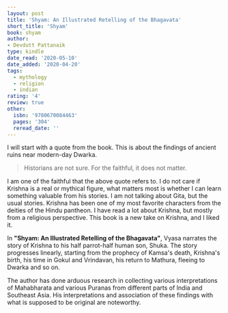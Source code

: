 ```yaml
---
layout: post
title: 'Shyam: An Illustrated Retelling of the Bhagavata'
short_title: 'Shyam'
book: shyam
author:
- Devdutt Pattanaik
type: kindle
date_read: '2020-05-10'
date_added: '2020-04-20'
tags:
  - mythology
  - religion
  - indian
rating: '4'
review: true
other:
  isbn: '9780670084463'
  pages: '304'
  reread_date: ''
---
```


<!-- {{< figure type="margin" src="/images/books/shyam.jpg" rating="5" title="Shyam: An Illustrated Retelling of the Bhagavata">}} -->

I will start with a quote from the book. This is about the findings of ancient ruins near modern-day Dwarka.

> Historians are not sure. For the faithful, it does not matter.

I am one of the faithful that the above quote refers to. I do not care if Krishna is a real or mythical figure, what matters most is whether I can learn something valuable from his stories. I am not talking about Gita, but the usual stories. Krishna has been one of my most favorite characters from the deities of the Hindu pantheon. I have read a lot about Krishna, but mostly from a religious perspective. This book is a new take on Krishna, and I liked it.

In **"Shyam: An Illustrated Retelling of the Bhagavata"**, Vyasa narrates the story of Krishna to his half parrot-half human son, Shuka. The story progresses linearly, starting from the prophecy of Kamsa's death, Krishna's birth, his time in Gokul and Vrindavan, his return to Mathura, fleeing to Dwarka and so on.

The author has done arduous research in collecting various interpretations of Mahabharata and various Puranas from different parts of India and Southeast Asia. His interpretations and association of these findings with what is supposed to be original are noteworthy.